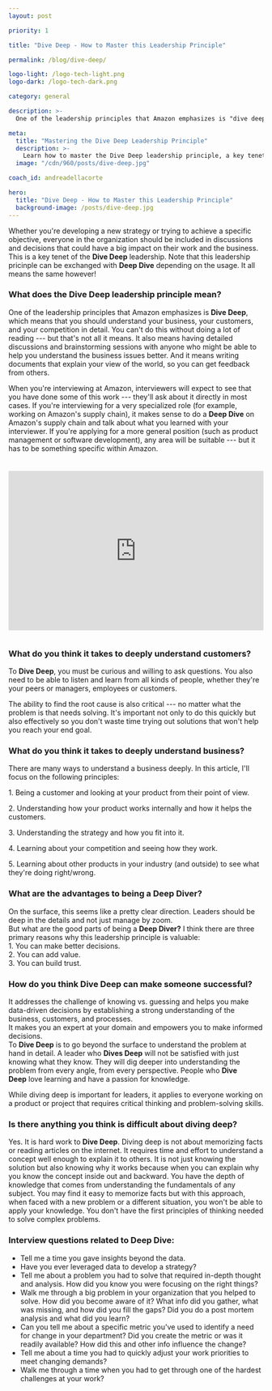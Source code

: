 ```yaml
---
layout: post

priority: 1

title: "Dive Deep - How to Master this Leadership Principle"

permalink: /blog/dive-deep/

logo-light: /logo-tech-light.png
logo-dark: /logo-tech-dark.png

category: general

description: >-
  One of the leadership principles that Amazon emphasizes is "dive deep," which means that you should understand your business, your customers, and your competition in detail.

meta:
  title: "Mastering the Dive Deep Leadership Principle"
  description: >-
    Learn how to master the Dive Deep leadership principle, a key tenet emphasized by Amazon. Understand your business, customers, and competition in detail.
  image: "/cdn/960/posts/dive-deep.jpg"

coach_id: andreadellacorte

hero:
  title: "Dive Deep - How to Master this Leadership Principle"
  background-image: /posts/dive-deep.jpg
---
```


Whether you're developing a new strategy or trying to achieve a specific objective, everyone in the organization should be included in discussions and decisions that could have a big impact on their work and the business. This is a key tenet of the **Dive Deep** leadership. Note that this leadership pricinple can be exchanged with **Deep Dive** depending on the usage. It all means the same however!

### What does the Dive Deep leadership principle mean?

One of the leadership principles that Amazon emphasizes is **Dive Deep**, which means that you should understand your business, your customers, and your competition in detail. You can't do this without doing a lot of reading --- but that's not all it means. It also means having detailed discussions and brainstorming sessions with anyone who might be able to help you understand the business issues better. And it means writing documents that explain your view of the world, so you can get feedback from others.

When you're interviewing at Amazon, interviewers will expect to see that you have done some of this work --- they'll ask about it directly in most cases. If you're interviewing for a very specialized role (for example, working on Amazon's supply chain), it makes sense to do a **Deep Dive** on Amazon's supply chain and talk about what you learned with your interviewer. If you're applying for a more general position (such as product management or software development), any area will be suitable --- but it has to be something specific within Amazon.

<div style="display: flex; justify-content: center; margin-top: 36px; margin-bottom: 36px;">
<iframe width="560" height="315" src="https://www.youtube.com/embed/trHT6thsoZ0?si=NipH6SNYkF5pGBRo" title="YouTube video player" frameborder="0" allow="accelerometer; autoplay; clipboard-write; encrypted-media; gyroscope; picture-in-picture; web-share" referrerpolicy="strict-origin-when-cross-origin" allowfullscreen></iframe>
</div>

### What do you think it takes to deeply understand customers?

To **Dive Deep**, you must be curious and willing to ask questions. You also need to be able to listen and learn from all kinds of people, whether they're your peers or managers, employees or customers.

The ability to find the root cause is also critical --- no matter what the problem is that needs solving. It's important not only to do this quickly but also effectively so you don't waste time trying out solutions that won't help you reach your end goal.

### What do you think it takes to deeply understand business?

There are many ways to understand a business deeply. In this article, I'll focus on the following principles:

1\. Being a customer and looking at your product from their point of view.

2\. Understanding how your product works internally and how it helps the customers.

3\. Understanding the strategy and how you fit into it.

4\. Learning about your competition and seeing how they work.

5\. Learning about other products in your industry (and outside) to see what they're doing right/wrong.

### What are the advantages to being a Deep Diver?

On the surface, this seems like a pretty clear direction. Leaders should be deep in the details and not just manage by zoom.\
But what are the good parts of being a **Deep Diver?** I think there are three primary reasons why this leadership principle is valuable:\
1\. You can make better decisions.\
2\. You can add value.\
3\. You can build trust.

### How do you think Dive Deep can make someone successful?

It addresses the challenge of knowing vs. guessing and helps you make data-driven decisions by establishing a strong understanding of the business, customers, and processes.\
It makes you an expert at your domain and empowers you to make informed decisions.\
To **Dive Deep** is to go beyond the surface to understand the problem at hand in detail. A leader who **Dives Deep** will not be satisfied with just knowing what they know. They will dig deeper into understanding the problem from every angle, from every perspective. People who **Dive Deep** love learning and have a passion for knowledge.

While diving deep is important for leaders, it applies to everyone working on a product or project that requires critical thinking and problem-solving skills.

### Is there anything you think is difficult about diving deep?

Yes. It is hard work to **Dive Deep**.
Diving deep is not about memorizing facts or reading articles on the internet. It requires time and effort to understand a concept well enough to explain it to others. It is not just knowing the solution but also knowing why it works because when you can explain why you know the concept inside out and backward. You have the depth of knowledge that comes from understanding the fundamentals of any subject.
You may find it easy to memorize facts but with this approach, when faced with a new problem or a different situation, you won't be able to apply your knowledge. You don't have the first principles of thinking needed to solve complex problems.

### Interview questions related to Deep Dive:

- Tell me a time you gave insights beyond the data.
- Have you ever leveraged data to develop a strategy?
- Tell me about a problem you had to solve that required in-depth thought and analysis. How did you know you were focusing on the right things?
- Walk me through a big problem in your organization that you helped to solve. How did you become aware of it? What info did you gather, what was missing, and how did you fill the gaps? Did you do a post mortem analysis and what did you learn?
- Can you tell me about a specific metric you've used to identify a need for change in your department? Did you create the metric or was it readily available? How did this and other info influence the change?
- Tell me about a time you had to quickly adjust your work priorities to meet changing demands?
- Walk me through a time when you had to get through one of the hardest challenges at your work?
